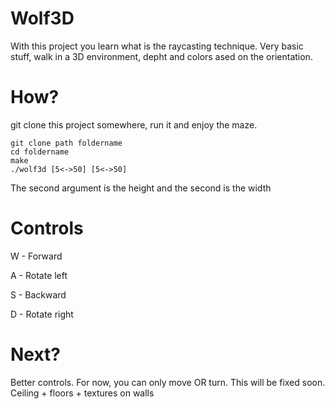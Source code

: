# Wolf3D
With this project you learn what is the raycasting technique. Very basic stuff, walk in a 3D environment, depht and colors ased on the orientation.

# How?
git clone this project somewhere, run it and enjoy the maze.
```
git clone path foldername
cd foldername
make
./wolf3d [5<->50] [5<->50]
```
The second argument is the height and the second is the width

# Controls
W - Forward

A - Rotate left

S - Backward

D - Rotate right

# Next?
Better controls. For now, you can only move OR turn. This will be fixed soon.
Ceiling + floors + textures on walls
